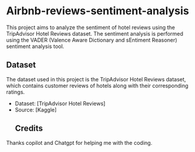 # Airbnb-reviews-sentiment-analysis
This project aims to analyze the sentiment of hotel reviews using the TripAdvisor Hotel Reviews dataset. The sentiment analysis is performed using the VADER (Valence Aware Dictionary and sEntiment Reasoner) sentiment analysis tool.
## Dataset
The dataset used in this project is the TripAdvisor Hotel Reviews dataset, which contains customer reviews of hotels along with their corresponding ratings.
- Dataset: [TripAdvisor Hotel Reviews]
- Source: [Kaggle]
  ## Credits
Thanks copilot and Chatgpt for helping me with the coding.
